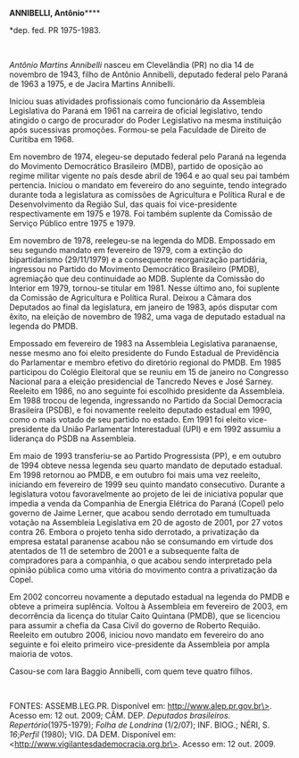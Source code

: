 **ANNIBELLI, Antônio******

\*dep. fed. PR 1975-1983.

 

*Antônio Martins Annibelli* nasceu em Clevelândia (PR) no dia 14 de
novembro de 1943, filho de Antônio Annibelli, deputado federal pelo
Paraná de 1963 a 1975, e de Jacira Martins Annibelli.

Iniciou suas atividades profissionais como funcionário da Assembleia
Legislativa do Paraná em 1961 na carreira de oficial legislativo, tendo
atingido o cargo de procurador do Poder Legislativo na mesma instituição
após sucessivas promoções. Formou-se pela Faculdade de Direito de
Curitiba em 1968.

Em novembro de 1974, elegeu-se deputado federal pelo Paraná na legenda
do Movimento Democrático Brasileiro (MDB), partido de oposição ao regime
militar vigente no país desde abril de 1964 e ao qual seu pai também
pertencia. Iniciou o mandato em fevereiro do ano seguinte, tendo
integrado durante toda a legislatura as comissões de Agricultura e
Política Rural e de Desenvolvimento da Região Sul, das quais foi
vice-presidente respectivamente em 1975 e 1978. Foi também suplente da
Comissão de Serviço Público entre 1975 e 1979.

Em novembro de 1978, reelegeu-se na legenda do MDB. Empossado em seu
segundo mandato em fevereiro de 1979, com a extinção do bipartidarismo
(29/11/1979) e a consequente reorganização partidária, ingressou no
Partido do Movimento Democrático Brasileiro (PMDB), agremiação que deu
continuidade ao MDB. Suplente da Comissão do Interior em 1979, tornou-se
titular em 1981. Nesse último ano, foi suplente da Comissão de
Agricultura e Política Rural. Deixou a Câmara dos Deputados ao final da
legislatura, em janeiro de 1983, após disputar com êxito, na eleição de
novembro de 1982, uma vaga de deputado estadual na legenda do PMDB.

Empossado em fevereiro de 1983 na Assembleia Legislativa paranaense,
nesse mesmo ano foi eleito presidente do Fundo Estadual de Previdência
do Parlamentar e membro efetivo do diretório regional do PMDB. Em 1985
participou do Colégio Eleitoral que se reuniu em 15 de janeiro no
Congresso Nacional para a eleição presidencial de Tancredo Neves e José
Sarney. Reeleito em 1986, no ano seguinte foi escolhido presidente da
Assembleia. Em 1988 trocou de legenda, ingressando no Partido da Social
Democracia Brasileira (PSDB), e foi novamente reeleito deputado estadual
em 1990, como o mais votado de seu partido no estado. Em 1991 foi eleito
vice-presidente da União Parlamentar Interestadual (UPI) e em 1992
assumiu a liderança do PSDB na Assembleia.

Em maio de 1993 transferiu-se ao Partido Progressista (PP), e em outubro
de 1994 obteve nessa legenda seu quarto mandato de deputado estadual. Em
1998 retornou ao PMDB, e em outubro foi mais uma vez reeleito, iniciando
em fevereiro de 1999 seu quinto mandato consecutivo. Durante a
legislatura votou favoravelmente ao projeto de lei de iniciativa popular
que impedia a venda da Companhia de Energia Elétrica do Paraná (Copel)
pelo governo de Jaime Lerner, que acabou sendo derrotado em tumultuada
votação na Assembleia Legislativa em 20 de agosto de 2001, por 27 votos
contra 26. Embora o projeto tenha sido derrotado, a privatização da
empresa estatal paranense acabou não se consumando em virtude dos
atentados de 11 de setembro de 2001 e a subsequente falta de compradores
para a companhia, o que acabou sendo interpretado pela opinião pública
como uma vitória do movimento contra a privatização da Copel.

Em 2002 concorreu novamente a deputado estadual na legenda do PMDB e
obteve a primeira suplência. Voltou à Assembleia em fevereiro de 2003,
em decorrência da licença do titular Caito Quintana (PMDB), que se
licenciou para assumir a chefia da Casa Civil do governo de Roberto
Requião. Reeleito em outubro 2006, iniciou novo mandato em fevereiro do
ano seguinte e foi eleito primeiro vice-presidente da Assembleia por
ampla maioria de votos.

Casou-se com Iara Baggio Annibelli, com quem teve quatro filhos.

 

FONTES: ASSEMB.LEG.PR. Disponível em: http://www.alep.pr.gov.br\>.
Acesso em: 12 out. 2009; CÂM. DEP. *Deputados brasileiros.
Repertório*(1975-1979); *Folha de* *Londrina* (1/2/07); INF. BIOG.;
NÉRI, S. *16*;*Perfil* (1980); VIG. DA DEM. Disponível em:
\<http://www.vigilantesdademocracia.org.br\>. Acesso em: 12 out. 2009.

 
